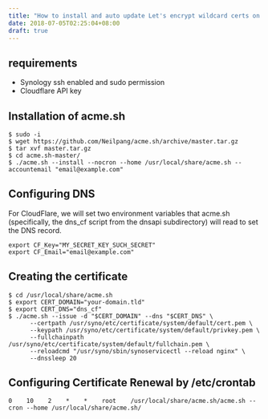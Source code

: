 ```yaml
---
title: "How to install and auto update Let's encrypt wildcard certs on Synology NAS with cloudflare DNS API"
date: 2018-07-05T02:25:04+08:00
draft: true
---
```


## requirements
- Synology ssh enabled and sudo permission
- Cloudflare API key

## Installation of acme.sh
```
$ sudo -i
$ wget https://github.com/Neilpang/acme.sh/archive/master.tar.gz
$ tar xvf master.tar.gz
$ cd acme.sh-master/
$ ./acme.sh --install --nocron --home /usr/local/share/acme.sh --accountemail "email@example.com"
```

## Configuring DNS
For CloudFlare, we will set two environment variables that acme.sh (specifically, the dns_cf script from the dnsapi subdirectory) will read to set the DNS record. 
```
export CF_Key="MY_SECRET_KEY_SUCH_SECRET"
export CF_Email="email@example.com"
```

## Creating the certificate
```
$ cd /usr/local/share/acme.sh
$ export CERT_DOMAIN="your-domain.tld"
$ export CERT_DNS="dns_cf"
$ ./acme.sh --issue -d "$CERT_DOMAIN" --dns "$CERT_DNS" \
      --certpath /usr/syno/etc/certificate/system/default/cert.pem \
      --keypath /usr/syno/etc/certificate/system/default/privkey.pem \
      --fullchainpath /usr/syno/etc/certificate/system/default/fullchain.pem \
      --reloadcmd "/usr/syno/sbin/synoservicectl --reload nginx" \
      --dnssleep 20
```

## Configuring Certificate Renewal by /etc/crontab
```
0    10    2    *    *    root    /usr/local/share/acme.sh/acme.sh --cron --home /usr/local/share/acme.sh/
```
